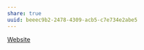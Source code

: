 ```yaml
---
share: true
uuid: beeec9b2-2478-4309-acb5-c7e734e2abe5
---
```

[Website](/5f36394e-9b44-4bf3-b04a-39aa6c7789aa)